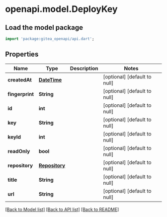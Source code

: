 # openapi.model.DeployKey

## Load the model package
```dart
import 'package:gitea_openapi/api.dart';
```

## Properties
Name | Type | Description | Notes
------------ | ------------- | ------------- | -------------
**createdAt** | [**DateTime**](DateTime.md) |  | [optional] [default to null]
**fingerprint** | **String** |  | [optional] [default to null]
**id** | **int** |  | [optional] [default to null]
**key** | **String** |  | [optional] [default to null]
**keyId** | **int** |  | [optional] [default to null]
**readOnly** | **bool** |  | [optional] [default to null]
**repository** | [**Repository**](Repository.md) |  | [optional] [default to null]
**title** | **String** |  | [optional] [default to null]
**url** | **String** |  | [optional] [default to null]

[[Back to Model list]](../README.md#documentation-for-models) [[Back to API list]](../README.md#documentation-for-api-endpoints) [[Back to README]](../README.md)


